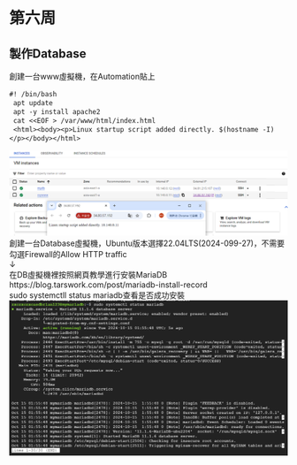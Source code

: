 # 第六周
## 製作Database
創建一台www虛擬機，在Automation貼上

````
#! /bin/bash
 apt update
 apt -y install apache2
 cat <<EOF > /var/www/html/index.html
 <html><body><p>Linux startup script added directly. $(hostname -I) </p></body></html>
````
<img src="../pic/1015.png">
創建一台Database虛擬機，Ubuntu版本選擇22.04LTS(2024-099-27)，不需要勾選Firewall的Allow HTTP traffic<br>↓<br>
在DB虛擬機裡按照網頁教學進行安裝MariaDB<br>
https://blog.tarswork.com/post/mariadb-install-record<br>
sudo systemctll status mariadb查看是否成功安裝
<img src="../pic/1015-1.png">

